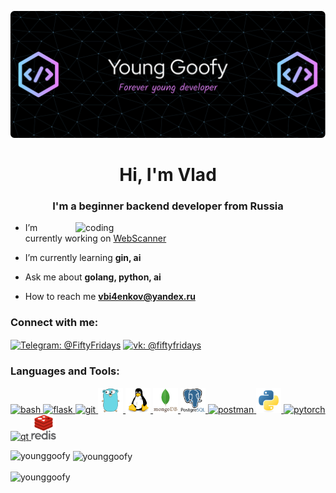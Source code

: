 ![Header](https://github.com/YoungGoofy/YoungGoofy/blob/main/github-header-image.png)

<h1 align="center">Hi, I'm Vlad</h1>
<h3 align="center">I'm a beginner backend developer from Russia</h3>

<img align="right" alt="coding" width="400" src="https://miro.medium.com/max/1000/1*byd_7mPRMt2_I_B6V22FQw.gif">


- I’m currently working on [WebScanner](https://github.com/YoungGoofy/WebScanner)

- I’m currently learning **gin, ai**

- Ask me about **golang, python, ai**

- How to reach me **vbi4enkov@yandex.ru**

<h3 align="left">Connect with me:</h3>
<p align="left">
<a href="https://t.me/FiftyFridays" target="blank"><img align="center" src="https://www.svgrepo.com/show/55722/telegram.svg" alt="Telegram: @FiftyFridays" height="40" width="40" /></a>
<a href="https://vk.com/fiftyfridays" target="blank"><img align="center" src="https://logos-download.com/wp-content/uploads/2021/06/VK_black_Logo_2021-2048x2048.png" alt="vk: @fiftyfridays" height="40" width="40" /></a>
</p>
<p align="left">
</p>

<h3 align="left">Languages and Tools:</h3>
<p align="left"> <a href="https://www.gnu.org/software/bash/" target="_blank" rel="noreferrer"> <img src="https://www.vectorlogo.zone/logos/gnu_bash/gnu_bash-icon.svg" alt="bash" width="40" height="40"/> </a> <a href="https://flask.palletsprojects.com/" target="_blank" rel="noreferrer"> <img src="https://www.vectorlogo.zone/logos/pocoo_flask/pocoo_flask-icon.svg" alt="flask" width="40" height="40"/> </a> <a href="https://git-scm.com/" target="_blank" rel="noreferrer"> <img src="https://www.vectorlogo.zone/logos/git-scm/git-scm-icon.svg" alt="git" width="40" height="40"/> </a> <a href="https://golang.org" target="_blank" rel="noreferrer"> <img src="https://raw.githubusercontent.com/devicons/devicon/master/icons/go/go-original.svg" alt="go" width="40" height="40"/> </a> <a href="https://www.linux.org/" target="_blank" rel="noreferrer"> <img src="https://raw.githubusercontent.com/devicons/devicon/master/icons/linux/linux-original.svg" alt="linux" width="40" height="40"/> </a> <a href="https://www.mongodb.com/" target="_blank" rel="noreferrer"> <img src="https://raw.githubusercontent.com/devicons/devicon/master/icons/mongodb/mongodb-original-wordmark.svg" alt="mongodb" width="40" height="40"/> </a> <a href="https://www.postgresql.org" target="_blank" rel="noreferrer"> <img src="https://raw.githubusercontent.com/devicons/devicon/master/icons/postgresql/postgresql-original-wordmark.svg" alt="postgresql" width="40" height="40"/> </a> <a href="https://postman.com" target="_blank" rel="noreferrer"> <img src="https://www.vectorlogo.zone/logos/getpostman/getpostman-icon.svg" alt="postman" width="40" height="40"/> </a> <a href="https://www.python.org" target="_blank" rel="noreferrer"> <img src="https://raw.githubusercontent.com/devicons/devicon/master/icons/python/python-original.svg" alt="python" width="40" height="40"/> </a> <a href="https://pytorch.org/" target="_blank" rel="noreferrer"> <img src="https://www.vectorlogo.zone/logos/pytorch/pytorch-icon.svg" alt="pytorch" width="40" height="40"/> </a> <a href="https://www.qt.io/" target="_blank" rel="noreferrer"> <img src="https://upload.wikimedia.org/wikipedia/commons/0/0b/Qt_logo_2016.svg" alt="qt" width="40" height="40"/> </a> <a href="https://redis.io" target="_blank" rel="noreferrer"> <img src="https://raw.githubusercontent.com/devicons/devicon/master/icons/redis/redis-original-wordmark.svg" alt="redis" width="40" height="40"/> </a> </p>

<p><img align="left" src="https://github-readme-stats.vercel.app/api/top-langs?username=younggoofy&show_icons=true&theme=dracula&locale=en&layout=compact" alt="younggoofy" /></p>

<p>&nbsp;<img align="center" src="https://github-readme-stats.vercel.app/api?username=younggoofy&show_icons=true&theme=dracula&locale=en" alt="younggoofy" /></p>

<p><img align="center" src="https://github-readme-streak-stats.herokuapp.com/?user=younggoofy&theme=dark" alt="younggoofy" /></p>
